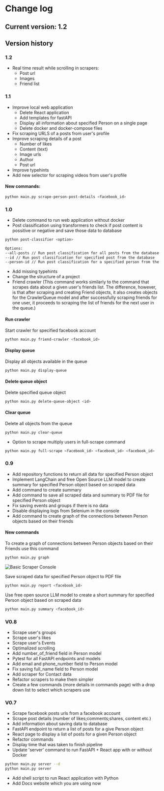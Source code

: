 # Change log


## Current version: 1.2

## Version history

### 1.2 
- Real time result while scrolling in scrapers:
  - Post url
  - Images 
  - Friend list 



### 1.1
- Improve local web application 
  - Delete React application
  - Add templates for fastAPI 
  - Display all information about specified Person on a single page
  - Delete docker and docker-compose files 
- Fix scraping URLS of a posts from user's profile 
- Improve scraping details of a post 
  - Number of likes
  - Content (text)
  - Image urls
  - Author
  - Post url 
- Improve typehints
- Add new selector for scraping videos from user's profile

#### New commands:
```bash
python main.py scrape-person-post-details <facebook_id>
```


### 1.0
- Delete command to run web application without docker 
- Post classification using transformers to check if post content is possitive or negative and save those data to database

```bash
python post-classifier <option>

Options:
--all-posts // Run post classification for all posts from the database
--id // Run post classification for specified post from the database
--person-id // Run post classification for a specified person from the database
```

- Add missing typehints 
- Change the structure of a project 
- Friend crawler (This command works similarly to the command that scrapes data about a given user's friends list. The difference, however, is that after scraping and creating Friend objects, it also creates objects for the CrawlerQueue model and after successfully scraping friends for one user, it proceeds to scraping the list of friends for the next user in the queue.)

#### Run crawler
Start crawler for specified facebook account 
```bash
python main.py friend-crawler <facebook_id>
```

#### Display queue
Display all objects available in the queue
```bash
python main.py display-queue
```

#### Delete queue object
Delete specified queue object 
```bash
python main.py delete-queue-object <id>
```

#### Clear queue
Delete all objects from the queue 
```bash
python main.py clear-queue
```

- Option to scrape multiply users in full-scrape command 

```bash
python main.py full-scrape <facebook_id> <facebook_id> <facebook_id>


```

### 0.9
- Add repository functions to return all data for specified Person object
- Implement LangChain and free Open Source LLM model to create summary for specified Person object based on scraped data
- Add command to create summary
- Add command to save all scraped data and summary to PDF file for specified Person object
- Fix saving events and groups if there is no data
- Disable displaying logs from Selenium in the console 
- Add command to create graph of the connections between Person objects based on their friends 

#### New commands

To create a graph of connections between Person objects based on their Friends use this command
```bash
python main.py graph 
```
![Basic Scraper Console](https://github.com/DEENUU1/facebook-spy/blob/main/assets/graph.png?raw=true)


Save scraped data for specified Person object to PDF file 
```bash
python main.py report <facebook_id> 
```

Use free open source LLM model to create a short summary for specified Person object based on scraped data 
```bash
python main.py summary <facebook_id>
```


### V0.8
- Scrape user's groups
- Scrape user's likes
- Scrape user's Events
- Optimalized scrolling 
- Add number_of_friend field in Person model
- Pytest for all FastAPI endpoints and models 
- Add email and phone_number field to Person model 
- Fix saving full_name field to Person model
- Add scraper for Contact data
- Refactor scrapers to make them simpler
- Create a few commands (more details in commands page) with a drop down list to select which scrapers use

### V0.7
- Scrape facebook posts urls from a facebook account
- Scrape post details (number of likes;comments;shares, content etc.)
- Add information about saving data to database
- FastAPI endpoint to return a list of posts for a give Person object
- React page to display a list of posts for a given Person object
- Refactor commands 
- Display time that was taken to finish pipeline
- Update 'server' command to run FastAPI + React app with or without Docker
```bash
python main.py server --d 
python main.py server 
```
- Add shell script to run React application with Python
- Add Docs website which you are using now 
